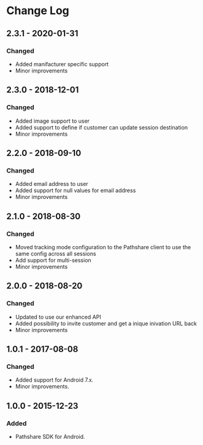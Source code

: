 # Change Log

## 2.3.1 - 2020-01-31
### Changed
- Added manifacturer specific support
- Minor improvements

## 2.3.0 - 2018-12-01
### Changed
- Added image support to user
- Added support to define if customer can update session destination
- Minor improvements

## 2.2.0 - 2018-09-10
### Changed
- Added email address to user
- Added support for null values for email address
- Minor improvements

## 2.1.0 - 2018-08-30
### Changed
- Moved tracking mode configuration to the Pathshare client to use the same config across all sessions
- Add support for multi-session
- Minor improvements

## 2.0.0 - 2018-08-20
### Changed
- Updated to use our enhanced API
- Added possibility to invite customer and get a inique inivation URL back
- Minor improvements


## 1.0.1 - 2017-08-08
### Changed
- Added support for Android 7.x.
- Minor improvements.

## 1.0.0 - 2015-12-23
### Added
- Pathshare SDK for Android.
